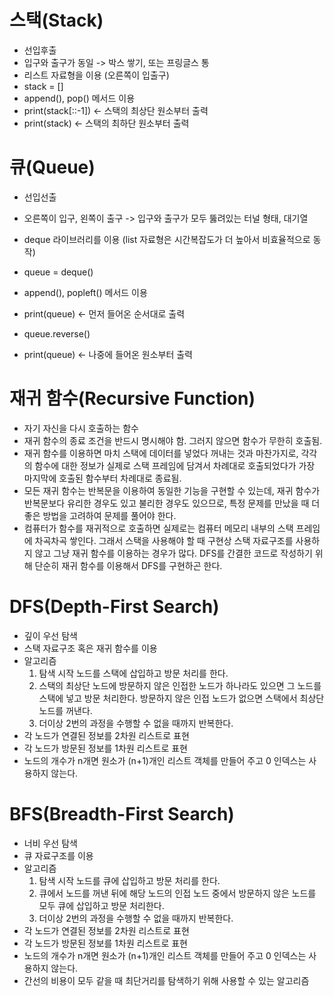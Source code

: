 # 스택(Stack)

- 선입후출
- 입구와 출구가 동일 -> 박스 쌓기, 또는 프링글스 통
- 리스트 자료형을 이용 (오른쪽이 입출구)
- stack = []
- append(), pop() 메서드 이용
- print(stack[::-1]) <- 스택의 최상단 원소부터 출력
- print(stack) <- 스택의 최하단 원소부터 출력



# 큐(Queue)

- 선입선출

- 오른쪽이 입구, 왼쪽이 출구 -> 입구와 출구가 모두 뚫려있는 터널 형태, 대기열
- deque 라이브러리를 이용 (list 자료형은 시간복잡도가 더 높아서 비효율적으로 동작)
- queue = deque()
- append(), popleft() 메서드 이용
- print(queue) <- 먼저 들어온 순서대로 출력
- queue.reverse()
- print(queue) <- 나중에 들어온 원소부터 출력



 # 재귀 함수(Recursive Function)

- 자기 자신을 다시 호출하는 함수
- 재귀 함수의 종료 조건을 반드시 명시해야 함. 그러지 않으면 함수가 무한히 호출됨.
- 재귀 함수를 이용하면 마치 스택에 데이터를 넣었다 꺼내는 것과 마찬가지로, 각각의 함수에 대한 정보가 실제로 스택 프레임에 담겨서 차례대로 호출되었다가 가장 마지막에 호출된 함수부터 차례대로 종료됨.
- 모든 재귀 함수는 반복문을 이용하여 동일한 기능을 구현할 수 있는데, 재귀 함수가 반복문보다 유리한 경우도 있고 불리한 경우도 있으므로, 특정 문제를 만났을 때 더 좋은 방법을 고려하여 문제를 풀어야 한다.
- 컴퓨터가 함수를 재귀적으로 호출하면 실제로는 컴퓨터 메모리 내부의 스택 프레임에 차곡차곡 쌓인다. 그래서 스택을 사용해야 할 때 구현상 스택 자료구조를 사용하지 않고 그냥 재귀 함수를 이용하는 경우가 많다. DFS를 간결한 코드로 작성하기 위해 단순히 재귀 함수를 이용해서 DFS를 구현하곤 한다.



# DFS(Depth-First Search)

- 깊이 우선 탐색
- 스택 자료구조 혹은 재귀 함수를 이용
- 알고리즘
  1. 탐색 시작 노드를 스택에 삽입하고 방문 처리를 한다.
  2. 스택의 최상단 노드에 방문하지 않은 인접한 노드가 하나라도 있으면 그 노드를 스택에 넣고 방문 처리한다. 방문하지 않은 인접 노드가 없으면 스택에서 최상단 노드를 꺼낸다.
  3. 더이상 2번의 과정을 수행할 수 없을 때까지 반복한다.
- 각 노드가 연결된 정보를 2차원 리스트로 표현
- 각 노드가 방문된 정보를 1차원 리스트로 표현
- 노드의 개수가 n개면 원소가 (n+1)개인 리스트 객체를 만들어 주고 0 인덱스는 사용하지 않는다.



# BFS(Breadth-First Search)

- 너비 우선 탐색
- 큐 자료구조를 이용
- 알고리즘
  1. 탐색 시작 노드를 큐에 삽입하고 방문 처리를 한다.
  2. 큐에서 노드를 꺼낸 뒤에 해당 노드의 인접 노드 중에서 방문하지 않은 노드를 모두 큐에 삽입하고 방문 처리한다.
  3. 더이상 2번의 과정을 수행할 수 없을 때까지 반복한다.
- 각 노드가 연결된 정보를 2차원 리스트로 표현
- 각 노드가 방문된 정보를 1차원 리스트로 표현
- 노드의 개수가 n개면 원소가 (n+1)개인 리스트 객체를 만들어 주고 0 인덱스는 사용하지 않는다.
- 간선의 비용이 모두 같을 때 최단거리를 탐색하기 위해 사용할 수 있는 알고리즘

